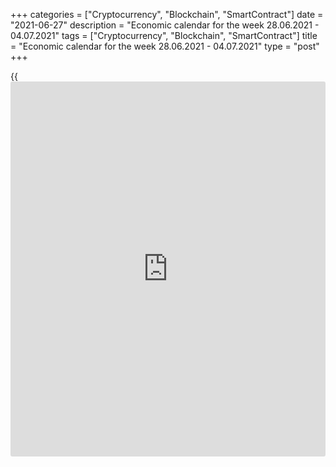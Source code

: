 +++
categories = ["Cryptocurrency", "Blockchain", "SmartContract"]
date = "2021-06-27"
description = "Economic calendar for the week 28.06.2021 - 04.07.2021"
tags = ["Cryptocurrency", "Blockchain", "SmartContract"]
title = "Economic calendar for the week 28.06.2021 - 04.07.2021"
type = "post"
+++

{{<iframe id="large-banner" src="https://www.bounty.group/#slide=16.0" width="100%" height="600" scrolling="no" style="border: 0px solid rgb(216, 221, 230); border-radius: 3px;">}}

2021-06-27

2021-06-27

Economic [calendar](https://www.fintechee.com/web-trader/) for the week 28.06.2021 – 04.07.2021Jana Kane

##  **Review of the main events of the Forex economic [calendar](https://www.fintechee.com/web-trader/) for the
next trading week (28.06.2021 – 04.07.2021)**

 **Trading on key Forex [news](https://www.letsplayfx.com/blog/forex-news-website/): next week we expect the publication of
important macro statistics from Germany, China, the UK, Eurozone, Japan,
the US, and Australia.**

American major stock indexes rose last week. The industrial DJIA rose
3.7%, thus fully recovering from losses incurred in the previous week,
while the high-tech NASDAQ100 and the broad market S&P 500 index renewed
record highs. The DXY dollar index ended last week in negative territory
after a significant increase a week earlier, declining by 0.5% and again
falling below 92.00.

It seems that the head of the Fed Jerome Powell still managed to
reassure [investor](https://www.fintechee.com/tutorial-for-forex-trading/investor-mode/)s and stop the strengthening of the dollar. Speaking
last Tuesday in the US Congress, he reiterated that the first priority
of the Fed is to support the US economy and labor market badly affected
by the pandemic. The rise in inflation, in his opinion, is a secondary,
albeit no less important problem.

He stressed that the Fed will not rush to tighten monetary [policy](https://www.fintechee.com/policy/),
relying on inflation alone, noting that the state of the labor market is
the main marker of the situation in the country's economy. And only with
the cumulative dynamics of these indicators (inflation growth and full
recovery of the labor market) the central bank can begin to change the
parameters of monetary [policy](https://www.fintechee.com/policy/).

Thus, the official position of the Fed leaders remained the same.
Central bankers want to push the economy closer to peak employment and
sustain a 2.0% annual inflation rate before phasing out asset purchases.
According to them, these goals must be achieved before the regulator
moves to raise rates.

Optimism still prevails on global stock exchanges, associated with
expectations of a further recovery in the global economy, both against
the backdrop of the unfolding vaccination against coronavirus in Europe
and North America, and the extra-soft [policy](https://www.fintechee.com/policy/) of the world's largest
central banks.

Next week, financial market participants will pay attention to the
publication of important macro statistics from Germany, China, the UK,
Eurozone, Japan, the US, and Australia. But the key event will be the
publication of monthly data from the US labor market on Friday.

 **Traders should pay attention to the publication of the following
macro indicators:**

 ***during the coming week, new events may be added to the [calendar](https://www.fintechee.com/web-trader/) and
/ or some scheduled events may be canceled**

 ****GMT time**

###  **Monday, June 28**

No important macro statistics planned to be released.

###  **Tuesday, June 29**

###  **12:00 EUR Harmonized Index of Consumer Prices (HICP) in Germany
(preliminary release)**

This index is published by the EU Statistical Office and is calculated
on the basis of a statistical method agreed between all EU countries. It
is an indicator for assessing inflation and is used by the Governing
Council of the ECB to assess the level of price stability. A positive
result strengthens the EUR, a negative one weakens it.

Preliminary forecast for June: +2.1% (against +2.4% in May, +2.1% in
April, +2.0% in March, +1.6% in January and February, -0.7 % in December
and negative values ​​in the second half of 2020) in annual [terms](https://www.fintechee.com/terms/). If
the data turn out to be better than the forecast, the euro may
strengthen in the short term. The growth of the indicator is a positive
factor for the euro. The data suggests increasing inflationary pressures
in Germany. The data worse than the forecast and the previous value will
negatively affect the euro.

###  **Wednesday, June 30**

###  **01:00 CNY China Services and Manufacturing PMIs from the China
Federation of Logistics and Purchasing (CFLP)**

These indicators assess the state of the services sector and the
manufacturing sector in the Chinese economy. A result above 50 is
considered positive and strengthens the yuan. Previous PMI values ​​for
the services sector: 55.2 in May, 56.3 in March, 51.4 in February, 52.4
in January. The indicator is above 50, which is likely to have a
positive effect on the yuan quotes, even with a slight relative decline.
If the indicator is below 50, the yuan will be under pressure and likely
to decline. Forecast for June: 52.7.

Previous PMI values ​​for the manufacturing sector: 51.0 in May, 51.9 in
March, 50.6 in February, 51.3 in January.

The relative growth of the index and the indicator above the value of 50
should have a positive effect on the CNY. The data above 50 indicates an
increase in activity, which has a positive effect on the quotes of the
national currency. In the opposite case, and if the indicator is below
50, the yuan will be under pressure and probably will decrease. Forecast
for June: 50.7.

###  **06:00 GBP UK 1Q GDP (final estimate)**

GDP is considered to be an indicator of the overall health of the
British economy. The upward trend in GDP is considered positive for the
GBP. The UK's GDP was one of the highest in the world until 2016, when
the Brexit referendum was held. Afterwards its growth slowed down, and
with the onset of the global coronavirus pandemic, the growth rate of
British GDP went into negative territory altogether.

A preliminary estimate indicated a drop of -1.5% (despite the forecast
of +0.5%) in the 1st quarter of 2021 (after a drop of -19.8% in the 2nd
quarter and an increase of +1.3% in the 4th quarter of 2020). The main
factors that can force the Bank of England to keep rates low are weak
GDP and labor market growth, as well as low consumer spending. If the
GDP data turns out to be worse than the first estimate, it will put
downward pressure on the pound. Strong GDP report will strengthen the
pound.

###  **09:00 EUR Consumer price index. Core CPI (preliminary release)**

Consumer Price Index (CPI) is published by Eurostat and measures the
price change of a selected basket of goods and services over a given
period. The index is a key indicator for assessing inflation and changes
in purchasing habits. A positive result strengthens the EUR, a negative
one weakens it. At the end of 2020, the CPI index fell by -0.3%, which
indicates low inflationary pressures and even a slowdown in inflation.
Forecast for June 2021: +1.9% (in annual [terms](https://www.fintechee.com/terms/)) against +2.0% in May,
+1.3% in March, +0.9% in January and February. If the data turns out to
be worse than the forecast, the euro may drop sharply in the short term.
Data better than the forecast and / or the previous value may strengthen
the euro in the short term. Recall that the target level of consumer
inflation by the ECB is slightly below 2.0%.

Core Consumer Price Index (Core CPI) determines the change in prices of
a selected basket of goods and services for a given period and is a key
indicator for assessing inflation and changes in consumer preferences.
Food and energy have been excluded from this indicator to provide a more
accurate estimate. A high result strengthens the EUR, and a low result
weakens it. Core CPI rose +1.0% in May 2021, +0.7% in April (YoY) after
more modest values ​​of +0.2% between September and December 2020. If
the data for June turn out to be worse than the previous value or
forecast, this may negatively affect the euro. If the data turn out to
be better than the forecast or the previous value, the euro is likely to
react with an increase in quotations, but only in the short term. Core
inflation in the Eurozone remains low, which is a negative factor for
the euro. Forecast for June: +0.9%.

###  **12:15** **USD ADP National Employment Report**

Typically, the ADP's private sector employment report has a strong
impact on the market and dollar quotes. An increase in the value of this
indicator has a positive effect on the dollar. The US private sector
workforce growth is expected to be +600,000 in June (against an increase
of 978,000 in May, 742,000 in April, 517,000 in March, 117,000 in
February, 174,000 in January, a drop of -123,000 in December). The
relative growth of the indicator may have a positive effect on the
dollar quotes, while the relative decline in the indicator will affect
them negatively. Therefore, the market reaction may be negative, and the
dollar may decline if the data turns out to be worse than forecast.

Millions of Americans have previously been laid off due to the
coronavirus pandemic and related quarantine measures. The bulk of
layoffs were concentrated in tourism and retail. Other important sectors
of the economy were also affected. ADP previously reported that the most
significant drop in employment was recently noted in the construction
and financial services sectors.

Although the ADP report does not directly correlate with the official US
Department of Labor data on the labor market, which will be released on
Friday, however, the ADP report is often a harbinger of it, having a
noticeable impact on the market.

###  **23:50 JPY Tankan Large Manufacturing Index**

This index reflects general business conditions for large manufacturing
companies in Japan and is an indicator of the current state of Japan's
export-oriented economy, which is heavily dependent on the industrial
sector.

Rising values ​​and the value of the indicator above 0 (zero - the
middle line) is a positive factor for the JPY, and the value of the
indicator below 0 is negative.

According to the forecast, the index value is expected to be 15 (for the
2nd quarter of 2021) after rising to a value of 4 in the 1st quarter of
2021 and falling to -10 in the 4th quarter (-27 and -34 in the 3rd and
2- m quarters of 2020, respectively), which is likely to support the
yen, but above all Japanese stock indices.

###  **Thursday, July 1**

###  **01:30 AUD Balance of trade**

The indicator (balance of trade) assesses the ratio between the volume
of Australia's exports and imports. Growth in exports from Australia
leads to an increase in the trade surplus, which has a positive impact
on the AUD. Previous value A$ 8.028 billion (April), A$ 5.574 billion
(March), A$ 7.529 billion (February). A decrease in the trade surplus
may negatively affect the Australian dollar. Conversely, the growing
trade surplus is a positive factor for the AUD. Forecast for May: A$
10,000 billion.

###  **10:00 (preliminary time) OPEC meeting**

At this meeting, OPEC together with other major oil-producing countries
must decide on production volumes for the next time period. If a
decision is made to limit / reduce production volumes, this will have a
positive effect on oil prices. The opposite decision will have,
accordingly, a negative impact on oil prices. The parameters of the new
agreement on production volumes will also matter.

###  **14:00 USD Manufacturing PMI (from ISM)**

Published by the Institute for Supply Management (ISM), the US
Manufacturing PMI is an important indicator of the health of the US
economy as a whole. A result above 50 is seen as positive and
strengthens the USD, one below 50 as negative for the US dollar.
Forecast: 61.5 in June (against 61.2 in May, 60.7 in April, 64.7 in
March, 60.8 in February, 58.7 in January, 60.7 in December). The index
is above the 50 level and has a relatively high value, which is likely
to support the dollar. The data above the value of 50 indicates the
acceleration of activity, which has a positive effect on the quotes of
the national currency. If the indicator falls below the forecast and,
especially, below the value of 50, the dollar may sharply weaken in the
short term.

###  **Friday, July 2**

###  **06:00 EUR Retail sales in Germany**

Retail sales is the main indicator of consumer spending in Germany
showing changes in retail sales. A high result strengthens the euro, and
vice versa, a low result weakens it. Forecast: -2.0% (+10.1% yoy) in May
against -2.0% (+4.4% yoy) in April, +7.7% (+11% yoy) ) in March, +1.2%
(-9.0% in annual [terms](https://www.fintechee.com/terms/)) in February, -4.5% (-8.7% in annual [terms](https://www.fintechee.com/terms/)) in
January, -9.6% (+1.5 % in annual [terms](https://www.fintechee.com/terms/)) in December, +1.9% (+5.6% in
annual [terms](https://www.fintechee.com/terms/)) in November.

The data indicate the instability of the recovery of this sector of the
German economy, including due to lockdowns due to coronavirus. Better-
than-expected data is likely to have a positive effect on the euro, but
in the short term.

###  **12:30 USD Average hourly wages. Non-farm payrolls. Unemployment
rate**

These are the most important indicators of the state of the labor market
in the United States in June. Forecast: +0.4% (against +0.5% in May,
+0.7% in April, -0.1% in March, +0.2% in January and February, +0.8% in
December , +0.3% in November) / +0.675 million (against +0.559 million
in May, +0.266 million in April, +0.916 million in March, +0.379 in
February, +0.049 million in January, -0.140 million in December, +0.245
million in November, +0.638 million in October, +1.763 million in July
and -20.687 million in April 2020) / 5.6% (against 5.8% in May, 6.1% in
April, 6.0 % in March, 6.2% in February, 6.3% in January, 6.7% in
December and November, 6.9% in October, 13.3% in May and 14.7% in April
2020), respectively.

In general, the indicators can be described as encouraging. The data
speaks of continued improvement in the US labor market after plummeting
in the first half of 2020. Prior to the coronavirus, the US labor market
remained strong, signaling the stability of the American economy and
supporting dollar quotes.

It is often difficult to predict the market reaction to the publication
of indicators since many indicators for previous periods are subject to
revision. Now it will be even more difficult to do this, because the
economic situation in the United States and many other large economies
remains controversial due to the coronavirus. In any case, when data
from the US labor market is published, a surge in volatility is expected
in trading not only in the USD, but throughout the entire financial
market. The most cautious [investor](https://www.fintechee.com/tutorial-for-forex-trading/investor-mode/)s might choose to stay out of the
market during this time frame.

## Price chart of EURUSD in real time mode

The content of this article reflects the author’s opinion and does not
necessarily reflect the official position of LiteForex. The material
published on this page is provided for informational purposes only and
should not be considered as the provision of investment advice for the
purposes of Directive 2004/39/EC.

Rate this article:

{{value}}

( {{count}} {{title}} )